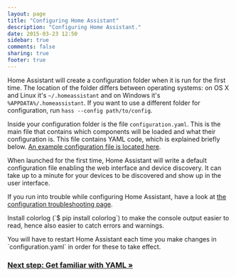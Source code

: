 ```yaml
---
layout: page
title: "Configuring Home Assistant"
description: "Configuring Home Assistant."
date: 2015-03-23 12:50
sidebar: true
comments: false
sharing: true
footer: true
---
```


Home Assistant will create a configuration folder when it is run for the first time. The location of the folder differs between operating systems: on OS X and Linux it's `~/.homeassistant` and on Windows it's `%APPDATA%/.homeassistant`. If you want to use a different folder for configuration, run `hass --config path/to/config`.

Inside your configuration folder is the file `configuration.yaml`. This is the main file that contains which components will be loaded and what their configuration is. This file contains YAML code, which is explained briefly below. [An example configuration file is located here](https://github.com/home-assistant/home-assistant/blob/master/config/configuration.yaml.example).

When launched for the first time, Home Assistant will write a default configuration file enabling the web interface and device discovery. It can take up to a minute for your devices to be discovered and show up in the user interface.

If you run into trouble while configuring Home Assistant, have a look at [the configuration troubleshooting page](/getting-started/troubleshooting-configuration/).

<p class='note tip'>
  Install colorlog (`$ pip install colorlog`) to make the console output easier to read, hence also easier to catch errors and warnings.
</p>

<p class='note'>
  You will have to restart Home Assistant each time you make changes in `configuration.yaml` in order for these to take effect.
</p>

### [Next step: Get familiar with YAML &raquo;](/getting-started/yaml/)
